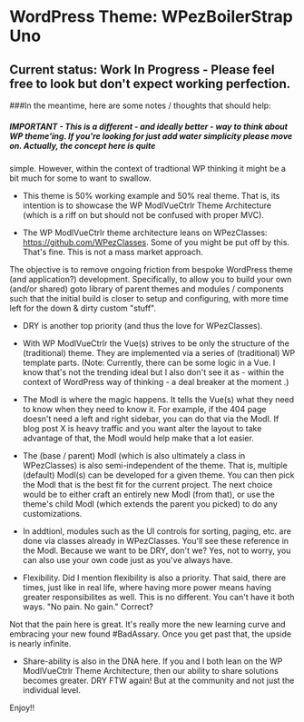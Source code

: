 WordPress Theme: WPezBoilerStrap Uno
====================================

## Current status: Work In Progress - Please feel free to look but don't expect working perfection.

###In the meantime, here are some notes / thoughts that should help:

##### IMPORTANT - This is a different - and ideally better - way to think about WP theme'ing. If you're looking for just add water simplicity please move on. Actually, the concept here is quite
simple. However, within the context of tradtional WP thinking it might be a bit much for some to want to swallow. 


- This theme is 50% working example and 50% real theme. That is, its intention is to showcase the WP ModlVueCtrlr Theme Architecture (which is a riff on but should not be confused with proper MVC).


- The WP ModlVueCtrlr theme architecture leans on WPezClasses: https://github.com/WPezClasses. Some of you might be put off by this. That's fine. This is not a mass market approach. 


The objective is to remove ongoing friction from bespoke WordPress theme (and application?) development. Specifically, to allow you to build your own (and/or shared) goto library of parent themes 
and modules / components  such that the initial build is closer to setup and configuring, with more time left for the down & dirty custom "stuff". 


- DRY is another top priority (and thus the love for WPezClasses).


- With WP ModlVueCtrlr the Vue(s) strives to be only the structure of the (traditional) theme. They are implemented via a series of (traditional) WP template parts. (Note: Currently, there can 
be some logic in a Vue. I know that's not the trending ideal but I also don't see it as - within the context of WordPress way of thinking - a deal breaker at the moment .) 


- The Modl is where the magic happens. It tells the Vue(s) what they need to know when they need to know it. For example, if the 404 page doesn't need a left and right sidebar, you can do that
via the Modl. If blog post X is heavy traffic and you want alter the layout to take advantage of that, the Modl would help make that a lot easier. 


- The (base / parent) Modl (which is also ultimately a class in WPezClasses) is also semi-independent of the theme. That is, multiple (default) Modl(s) can be developed for a given theme. You 
can then pick the Modl that is the best fit for the current project. The next choice would be to either craft an entirely new Modl (from that), or use the theme's child Modl (which extends
the parent you picked) to do any customizations.


- In addtionl, modules such as the UI controls for sorting, paging, etc. are done via classes already in WPezClasses. You'll see these reference in the Modl. Because we want to be DRY, don't we?
Yes, not to worry, you can also use your own code just as you've always have. 


- Flexibility. Did I mention flexibility is also a priority. That said, there are times, just like in real life, where having more power means having greater responsibilites as well. This is
no different. You can't have it both ways. "No pain. No gain." Correct?

Not that the pain here is great. It's really more the new learning curve and embracing your new found #BadAssary. Once you get past that, the upside is nearly infinite.


- Share-ability is also in the DNA here. If you and I both lean on the WP ModlVueCtrlr Theme Architecture, then our ability to share solutions becomes greater. DRY FTW again! But at the 
community and not just the individual level.


Enjoy!!